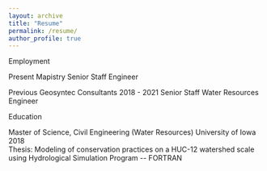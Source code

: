 ```yaml
---
layout: archive
title: "Resume"
permalink: /resume/
author_profile: true
---
```


Employment

Present
Mapistry
Senior Staff Engineer

Previous
Geosyntec Consultants
2018 - 2021
Senior Staff Water Resources Engineer 

Education

Master of Science, Civil Engineering (Water Resources)
University of Iowa 2018\
Thesis: Modeling of conservation practices on a HUC-12 watershed scale using Hydrological Simulation Program -- FORTRAN

